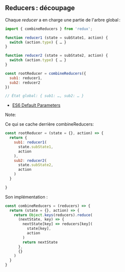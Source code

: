 ## Reducers : découpage

Chaque *reducer* a en charge une partie de l'arbre global :

```js
import { combineReducers } from 'redux';

function reducer1 (state = subState1, action) {
  switch (action.type) { … }
}

function reducer2 (state = subState2, action) {
  switch (action.type) { … }
}

const rootReducer = combineReducers({
  sub1: reducer1,
  sub2: reducer2
})

// État global: { sub1: …, sub2: … }
```

* [ES6 Default Parameters](https://developer.mozilla.org/en-US/docs/Web/JavaScript/Reference/Functions/Default_parameters)

Note:

Ce qui se cache derrière combineReducers:

```js
const rootReducer = (state = {}, action) => {
  return {
    sub1: reducer1(
      state.subState1,
      action
    ),
    sub2: reducer2(
      state.subState2,
      action
    )
  }

}
```

Son implémentation :

```js
const combineReducers = (reducers) => {
  return (state = {}, action) => {
    return Object.keys(reducers).reduce(
      (nextState, key) => {
        nextState[key] => reducers[key](
          state[key],
          action
        )
        return nextState
      },
      {}
    )
  }
}
```
